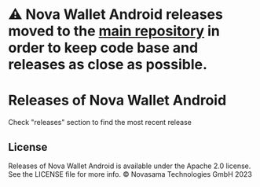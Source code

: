 # ⚠️ Nova Wallet Android releases moved to the [main repository](https://github.com/novasamatech/nova-wallet-android) in order to keep code base and releases as close as possible.

# Releases of Nova Wallet Android

Check "releases" section to find the most recent release
## License
Releases of Nova Wallet Android is available under the Apache 2.0 license. See the LICENSE file for more info.
© Novasama Technologies GmbH 2023